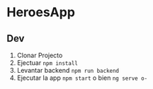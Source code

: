 # HeroesApp

## Dev
1. Clonar Projecto
2. Ejectuar ``npm install``
3. Levantar backend ``npm run backend``
4. Ejecutar la app ``npm start`` o bien ``ng serve o-``

